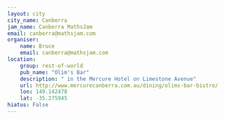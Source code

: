 ```yaml
---
layout: city                                           
city_name: Canberra
jam_name: Canberra MathsJam
email: canberra@mathsjam.com
organiser:
    name: Bruce
    email: canberra@mathsjam.com
location:
    group: rest-of-world
    pub_name: "Olim's Bar"
    description: " in the Mercure Hotel on Limestone Avenue"
    url: http://www.mercurecanberra.com.au/dining/olims-bar-bistro/
    lon: 149.142478
    lat: -35.275945
hiatus: False
---
```

